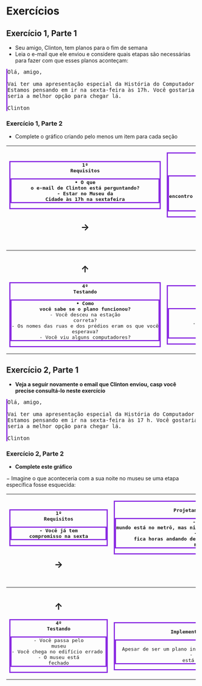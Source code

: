 # Exercícios

## Exercício 1, Parte 1

* Seu amigo, Clinton, tem planos para o fim de semana
* Leia o e-mail que ele enviou e considere quais etapas são necessárias para fazer com que esses planos aconteçam:

<pre style="border-left: solid blueviolet">
Olá, amigo,

Vai ter uma apresentação especial da História do Computador no Museu da Cidade este mês.
Estamos pensando em ir na sexta-feira às 17h. Você gostaria de ir conosco? Acho que o metrô 
seria a melhor opção para chegar lá.

Clinton
</pre>

### Exercício 1, Parte 2
* Complete o gráfico criando pelo menos um item para cada seção


|                                    <pre style="border: solid blueviolet">**1º Requisitos**<pre style="border: solid blueviolet">__• O que o e-mail de Clinton está perguntando?__<br>- Estar no Museu da Cidade às 17h na sextafeira</pre></pre><h2>&rarr;</h2>                                    | <pre style="border: solid blueviolet">**2º Projetando um Plano**<pre style="border: solid blueviolet">__• O que você precisa considerar antes de sair?__<br>- Marcar um horário de encontro na estação de metrô do campus antes das 17h<br>- Consultar os mapas do metrô e das ruas</pre></pre><h2>&darr;</h2> |
|:-----------------------------------------------------------------------------------------------------------------------------------------------------------------------------------------------------------------------------------------------------------------------------------------------------------:|:--------------------------------------------------------------------------------------------------------------------------------------------------------------------------------------------------------------------------------------------------------------------------------------------------------------:|
| <h2>&uarr;</h2><pre style="border: solid blueviolet">**4º Testando**<pre style="border: solid blueviolet">__• Como você sabe se o plano funcionou?__<br>- Você desceu na estação correta?<br>- Os nomes das ruas e dos prédios eram os que você esperava?<br>- Você viu alguns computadores?</pre> |                        <h2>&larr;</h2><pre style="border: solid blueviolet">**3º Implementando o Plano**<pre style="border: solid blueviolet">__• Quais ações você toma?__<br>- Pegue o metrô da linha vermelha em direção à South Station<br>- Ande três quarteirões para leste</pre>                         |

## Exercício 2, Parte 1

* **Veja a seguir novamente o email que Clinton enviou,
  casp você precise consultá-lo neste exercício**

<pre style="border-left: solid blueviolet">
Olá, amigo,

Vai ter uma apresentação especial da História do Computador no Museu da Cidade este mês. 
Estamos pensando em ir na sexta-feira às 17 h. Você gostaria deir conosco? Acho que o metrô
seria a melhor opção para chegar lá.

Clinton
</pre>
### Exercício 2, Parte 2
* **Complete este gráfico**

− Imagine o que aconteceria com a sua noite no museu se uma etapa específica fosse esquecida:

|                      <pre style="border: solid blueviolet">**1º Requisitos**<pre style="border: solid blueviolet">- Você já tem compromisso na sexta</pre></pre><h2>&rarr;</h2>                       | <pre style="border: solid blueviolet">**2º Projetando um Plano**<pre style="border: solid blueviolet">- Todo mundo está no metrô, mas ninguém sabe para onde está indo <br> - Você fica horas andando de metrô, masnunca chega ao museu</pre></pre><h2>&darr;</h2> |
|:-----------------------------------------------------------------------------------------------------------------------------------------------------------------------------------------------------:|:------------------------------------------------------------------------------------------------------------------------------------------------------------------------------------------------------------------------------------------------------------------:|
| <h2>&uarr;</h2><pre style="border: solid blueviolet">**4º Testando**<pre style="border: solid blueviolet">- Você passa pelo museu<br>- Você chega no edifício errado <br>- O museu está fechado</pre> |                         <h2>&larr;</h2><pre style="border: solid blueviolet">**3º Implementando o Plano**<pre style="border: solid blueviolet">- Apesar de ser um plano incrível, ninguém vai ao museu <br> - Clinton está chateado</pre>                          |







